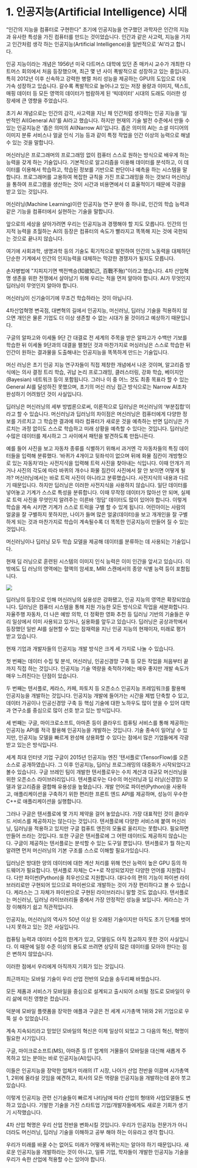 # 1.    인공지능\(Artificial Intelligence\) 시대

“인간의 지능을 컴퓨터로 구현한다” 초기에 인공지능을 연구했던 과학자은 인간의 지능과 유사한 특성을 가진 컴퓨터를 만드는 것이었습니다. 인간과 같은 사고력, 지능을 가지고 인간처럼 생각 하는 인공지능\(Artificial Intelligence\)을 일반적으로 ‘AI’라고 합니다.

인공 지능이라는 개념은 1956년 미국 다트머스 대학에 있던 존 매카시 교수가 개최한 다트머스 회의에서 처음 등장했으며, 최근 몇 년 사이 폭발적으로 성장하고 있는 중입니다. 특히 2012년 이후 신속하고 강력한 병렬 처리 성능을 제공하는 GPU의 도입으로 더욱 가속 성장하고 있습니다. 갈수록 폭발적으로 늘어나고 있는 저장 용량과 이미지, 텍스트, 매핑 데이터 등 모든 영역의 데이터가 범람하게 된 ‘빅데이터’ 시대의 도래도 이러한 성장세에 큰 영향을 주었습니다.

초기 AI 개념으로는 인간의 감각, 사고력을 지닌 채 인간처럼 생각하는 인공 지능을 ‘일반적인 AI\(General AI\)’를 AI라고 했습니다. 하지만 현재의 기술 발전 수준에서 만들 수 있는 인공지능은 ‘좁은 의미의 AI\(Narrow AI\)’입니다. 좁은 의미의 AI는 소셜 미디어의 이미지 분류 서비스나 얼굴 인식 기능 등과 같이 특정 작업을 인간 이상의 능력으로 해낼 수 있는 것을 말합니다.

머신러닝은 프로그래머의 프로그래밍 없이 컴퓨터 스스로 원하는 방식으로 배우게 하는 능력을 갖게 하는 기술입니다. 기본적으로 알고리즘을 이용해 데이터를 분석하고, 이 데이터를 이용해서 학습하고, 학습된 정보를 기반으로 판단이나 예측을 하는 시스템을 말합니다. 프로그래머를 고용하여 복잡한 규칙을 가진 프로그래밍을 하는 것보다 머신러닝을 통하여 프로그램을 생산하는 것이 시간과 비용면에서 더 효율적이기 때문에 각광을 받고 있는 것입니다.

머신러닝\(Machine Learning\)이란 인공지능 연구 분야 중 하나로, 인간의 학습 능력과 같은 기능을 컴퓨터에서 실현하는 기술을 말합니다.

앞으로의 세상을 살아가려면 우리는 인공지능과 경쟁해야 할 지도 모릅니다. 인간의 인지적 능력을 초월하는 AI의 등장은 컴퓨터의 속도가 빨라지고 똑똑해 지는 것에 국한되는 것으로 끝나지 않습니다.

여기에 사회과학, 생명과학 등의 기술도 획기적으로 발전하여 인간의 노동력을 대체하던 단순한 기계에서 인간의 인지능력을 대체하는 막강한 경쟁자가 될지도 모릅니다.

손자병법에 "지피지기면 백전백승\(知彼知己, 百戰不殆\)"이라고 했습니다. 4차 산업혁명 생존을 위한 전쟁에서 살아남기 위해 우리는 적을 먼저 알아야 합니다. AI가 무엇인지 딥러닝이 무엇인지 알아야 합니다.

머신러닝이 신기술이기에 무조건 학습하라는 것이 아닙니다.

4차산업혁명 변곡점, 대변혁의 길에서 인공지능, 머신러닝, 딥러닝 기술을 적용하지 않으면 개인은 물론 기업도 더 이상 생존할 수 없는 시대가 올 것이라고 예상하기 때문입니다.

구글의 알파고와 이세돌 9단 간 대결로 전 세계의 주목을 받은 알파고가 수백만 기보를 학습한 뒤 이세돌 9단과의 대결을 펼쳤던 것과 마찬가지로 머싱러닝은 스스로 학습한 뒤 인간이 원하는 결과물을 도출해내는 인공지능을 똑똑하게 만드는 기술입니다.

머신 러닝은 초기 인공 지능 연구자들이 직접 제창한 개념에서 나온 것이며, 알고리즘 방식에는 의사 결정 트리 학습, 귀납 논리 프로그래밍, 클러스터링, 강화 학습, 베이지안\(Bayesian\) 네트워크 등이 포함됩니다. 그러나 이 중 어느 것도 최종 목표라 할 수 있는 General AI를 달성하진 못했으며, 초기의 머신 러닝 접근 방식으로는 Narrow AI조차 완성하기 어려웠던 것이 사실입니다.

딥러닝은 머신러닝의 세부 방법론으로써, 이론적으로 딥러닝은 머신러닝의 ‘부분집합’이라고 할 수 있습니다. 머신러닝과 딥러닝의 차이점은 머신러닝은 컴퓨터에게 다양한 정보를 가르치고 그 학습한 결과에 따라 컴퓨터가 새로운 것을 예측하는 반면 딥러닝은 가르치는 과정 없이도 스스로 학습하고 미래 상황을 예측할 수 있다는 것입니다. 딥러닝은 수많은 데이터를 제시하고 그 사이에서 패턴을 발견하도록 만듭니든다.

예를 들어 사진을 보고 자동차 종류를 식별하기 위해서 과거엔 각 자동차들의 특징 데이터들을 입력해 분류했다. ‘바퀴가 4개이고 뒷좌석이 없으며 뒤에 화물 짐칸이 개방형으로 있는 자동차’라는 사전지식을 입력해 트럭 사진을 찾아내는 식입니다. 이때 안개가 끼거나 사진의 각도에 따라 바퀴의 개수나 화물 짐칸이 사진에서 잘 안 보이면 어떻게 될까? 머신러닝에서는 바로 트럭 사진이 아니라고 분류했습니다. 사전지식의 내용과 다르기 때문입니다. 하지만 딥러닝은 이러한 사전지식을 사용하지 않습니다. 일단 데이터를 넣어놓고 기계가 스스로 특성을 분류합니다. 이때 무작정 데이터가 많아선 안 되며, 실제로 트럭 사진을 무엇인지 알려주는 이른바 ‘정답’ 데이터도 많이 있어야 합니다. 이렇게 학습을 계속 시키면 기계가 스스로 트럭을 구별 할 수 있게 됩니다. 어린아이는 사람의 얼굴을 잘 구별하지 못하지만, 나이가 들며 많은 얼굴\(데이터\)을 보고 개개인을 잘 구별하게 되는 것과 마찬가지로 학습이 계속될수록 더 똑똑한 인공지능이 만들어 질 수 있는 것입니다.

머신러닝이나 딥러닝 모두 학습 모델을 제공해 데이터를 분류하는 데 사용되는 기술입니다.

현재 딥 러닝으로 훈련된 시스템의 이미지 인식 능력은 이미 인간을 앞서고 있습니다. 이 밖에도 딥 러닝의 영역에는 혈액의 암세포, MRI 스캔에서의 종양 식별 능력 등이 포함됩니다.

![](../.gitbook/assets/1-1.jpg)

딥러닝의 등장으로 인해 머신러닝의 실용성은 강화됐고, 인공 지능의 영역은 확장되었습니다. 딥러닝은 컴퓨터 시스템을 통해 지원 가능한 모든 방식으로 작업을 세분화합니다. 자율주행 자동차, 더 나은 예방 의학, 더 정확한 영화 추천 등 딥러닝 기반의 기술들은 우리 일상에서 이미 사용되고 있거나, 실용화를 앞두고 있습니다. 딥러닝은 공상과학에서 등장했던 일반 AI를 실현할 수 있는 잠재력을 지닌 인공 지능의 현재이자, 미래로 평가 받고 있습니다.

현재 기업과 개발자들의 인공지능 개발 방식은 크게 세 가지로 나눌 수 있습니다. 

첫 번째는 데이터 수집 및 분석, 머신러닝, 인공신경망 구축 등 모든 작업을 처음부터 끝까지 직접 하는 것입니다. 인공지능 기술 역량을 축적하기에는 매우 좋지만 개발 속도가 매우 느려진다는 단점이 있습니다. 

두 번째는 텐서플로, 케라스, 카페, 파토치 등 오픈소스 인공지능 프레임워크를 활용해 인공지능을 개발하는 것입니다. 인공지능 개발에 들어가는 시간을 제법 단축할 수 있고, 데이터 가공이나 인공신경망 구축 등 핵심 기술에 대한 노하우도 많이 얻을 수 있어 대학과 연구소를 중심으로 많이 선호 받고 있는 방식입니다. 

세 번째는 구글, 마이크로소프트, 아마존 등이 클라우드 컴퓨팅 서비스를 통해 제공하는 인공지능 API를 적극 활용해 인공지능을 개발하는 것입니다. 기술 종속이 일어날 수 있지만, 인공지능 모델을 빠르게 완성해 상용화할 수 있다는 점에서 많은 기업들에게 각광받고 있는은 방식입니다.

세계 최대 인터넷 기업 구글이 2015년 인공지능 엔진 '텐서플로'\(TensorFlow\)를 오픈 소스로 공개하였습니다. 그 이후 인공지능, 딥러닝 프로그래밍의 대중화가 시작되었다고 볼수 있습니다. 구글 브레인 팀이 개발한 텐서플로우는 수치 계산과 대규모 머신러닝을 위한 오픈소스 라이브러리입니다. 텐서플로우는 다수의 머신러닝과 딥 러닝\(신경망\) 모델과 알고리즘을 결합해 유용성을 높혔습니다. 개발 언어로 파이썬\(Python\)을 사용하고,  애플리케이션을 구축하기 위한 편리한 프론트 엔드 API를 제공하며, 성능이 우수한 C++로 애플리케이션을 실행합니다.

그러나 구글은 텐서플로에 몇 가지 제약을 걸어 놓았습니다. 가장 대표적인 것이 클라우드 서비스를 제공하지는 않는다는 것입니다. 텐서플로에 다양한 서비스에 붙여 머신러닝, 딥러닝을 적용하고 있지만 구글 컴퓨트 엔진의 모듈로 올리지는 못합니다. 필요하면 만들어 쓰라는 것입니다. 또한 구글은 텐서플로에 그 어떤 데이터도 제공하지 않습니는다. 구글이 제공하는 텐서플로는 분석할 수 있는 도구일 뿐입니다. 텐서플로가 뭘 하는지 알려면 먼저 머신러닝의 기본 구조를 스스로 이해할 필요가있습니다.

딥러닝은 방대한 양의 데이터에 대한 계산 처리를 위해 연산 능력이 높은 GPU 등의 하드웨어가 필요합니다. 텐서플로 자체는 C++로 작성되었지만 다양한 언어를 지원합니다. 다만 파이썬\(Python\)을 최우선으로 지원합니다. 대다수의 편의 기능이 파이썬 라이브러리로만 구현되어 있으므로 파이썬으로 개발하는 것이 가장 편리하다고 볼 수 있습니다. 케라스는 그 자체가 파이썬으로 구현된 라이브러리니 말할 것도 없습니다. 텐서플로는 머신러닝, 딥러닝 라이브러리들 중에서 가장 안정적인 성능을 보입니다. 케라스는 가장 이해하기 쉽고 직관적입니다.

인공지능, 머신러닝의 역사가 50년 이상 된 오래된 기술이지만 아직도 초기 단계를 벗어나지 못하고 있는 것은 사실입니다.

컴퓨팅 능력과 데이터 수집의 한계가 있고, 모델링도 아직 정교하지 못한 것이 사실입니다. 이 때문에 일정 수준 이상의 용도로 쓰려면 상당히 많은 데이터를 모아야 한다는 점은 변하지 않았습니다.

이러한 점에서 우리에게 아직까지 기회가 있는 것입니다.

최근까지는 모바일 기술이 우리 산업 전반의 모습을 송두리째 바꿨습니다.

모든 제품과 서비스가 모바일을 중심으로 설계되고 출시되어 소비될 정도로 모바일이 우리 삶에 미친 영향은 컸습니다.

덕분에 모바일 플랫폼을 장악한 애플과 구글은 전 세계 시가총액 1위와 2위 기업으로 우뚝 설 수 있었습니다.

계속 지속되리라고 믿었던 모바일의 혁신은 이제 일상이 되었고 그 다음의 혁신, 혁명이 필요한 시기입니다.

구글, 마이크로소프트\(MS\), 아마존 등 IT 업계의 거물들이 모바일을 대신해 새롭게 주목하고 있는 분야는 바로 인공지능\(AI\)입니다.

이들은 인공지능을 장악한 업체가 미래의 IT 시장, 나아가 산업 전반을 이끌며 시가총액 1, 2위에 올라설 것임을 예견하고, 회사의 모든 역량을 인공지능을 개발하는데 쏟아 붓고 있습니다.

이렇게 인공지능 관련 신기술들이 빠르게 나타남에 따라 산업의 형태와 사업모델들도 변하고 있습니다. 기발한 기술을 가진 스타트업 기업/개발자들에게도 새로운 기회가 생기기 시작했습니다.

4차 산업 혁명은 우리 산업 전반을 변화시킬 것입니다. 우리가 인공지능 전문가가 아니더라도 머신러닝, 딥러닝 기술을 이해하고 공부 해야 하는 이유라고 생각 합니다.

우리가 미래를 바꿀 수는 없어도 미래가 어떻게 바뀌는지는 알아야 하기 때문입니다. 새로운 인공지능을 개발하라는 것이 아니고, 일류 기업, 학자들이 개발한 인공지능 기술을 우리가 속한 산업에 적용할 수는 있어야 합니다.

